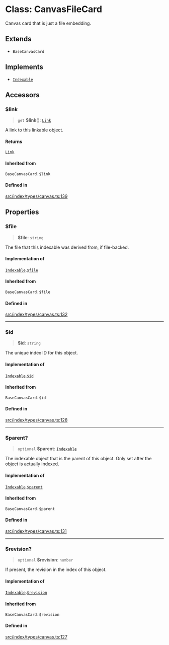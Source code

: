 # Class: CanvasFileCard

Canvas card that is just a file embedding.

## Extends

- `BaseCanvasCard`

## Implements

- [`Indexable`](../interfaces/Indexable.md)

## Accessors

### $link

> `get` **$link**(): [`Link`](../../expressions/classes/Link.md)

A link to this linkable object.

#### Returns

[`Link`](../../expressions/classes/Link.md)

#### Inherited from

`BaseCanvasCard.$link`

#### Defined in

[src/index/types/canvas.ts:139](https://github.com/GamerGirlandCo/datacore/blob/7f32893e5430e552f1b1164e828ac7a411d6e24f/src/index/types/canvas.ts#L139)

## Properties

### $file

> **$file**: `string`

The file that this indexable was derived from, if file-backed.

#### Implementation of

[`Indexable`](../interfaces/Indexable.md).[`$file`](../interfaces/Indexable.md#$file)

#### Inherited from

`BaseCanvasCard.$file`

#### Defined in

[src/index/types/canvas.ts:132](https://github.com/GamerGirlandCo/datacore/blob/7f32893e5430e552f1b1164e828ac7a411d6e24f/src/index/types/canvas.ts#L132)

***

### $id

> **$id**: `string`

The unique index ID for this object.

#### Implementation of

[`Indexable`](../interfaces/Indexable.md).[`$id`](../interfaces/Indexable.md#$id)

#### Inherited from

`BaseCanvasCard.$id`

#### Defined in

[src/index/types/canvas.ts:128](https://github.com/GamerGirlandCo/datacore/blob/7f32893e5430e552f1b1164e828ac7a411d6e24f/src/index/types/canvas.ts#L128)

***

### $parent?

> `optional` **$parent**: [`Indexable`](../interfaces/Indexable.md)

The indexable object that is the parent of this object. Only set after the object is actually indexed.

#### Implementation of

[`Indexable`](../interfaces/Indexable.md).[`$parent`](../interfaces/Indexable.md#$parent)

#### Inherited from

`BaseCanvasCard.$parent`

#### Defined in

[src/index/types/canvas.ts:131](https://github.com/GamerGirlandCo/datacore/blob/7f32893e5430e552f1b1164e828ac7a411d6e24f/src/index/types/canvas.ts#L131)

***

### $revision?

> `optional` **$revision**: `number`

If present, the revision in the index of this object.

#### Implementation of

[`Indexable`](../interfaces/Indexable.md).[`$revision`](../interfaces/Indexable.md#$revision)

#### Inherited from

`BaseCanvasCard.$revision`

#### Defined in

[src/index/types/canvas.ts:127](https://github.com/GamerGirlandCo/datacore/blob/7f32893e5430e552f1b1164e828ac7a411d6e24f/src/index/types/canvas.ts#L127)

